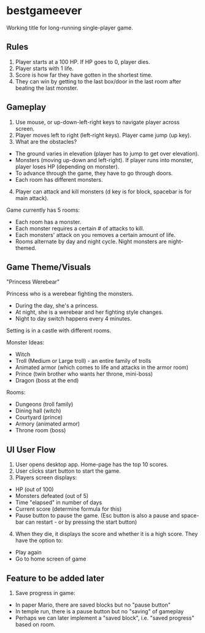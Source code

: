 # bestgameever
Working title for long-running single-player game.

## Rules

1. Player starts at a 100 HP. If HP goes to 0, player dies.
2. Player starts with 1 life.
3. Score is how far they have gotten in the shortest time.
4. They can win by getting to the last box/door in the last room after beating the last monster.

## Gameplay

1. Use mouse, or up-down-left-right keys to navigate player across screen.
2. Player moves left to right (left-right keys). Player came jump (up key).
3. What are the obstacles?
- The ground varies in elevation (player has to jump to get over elevation).   
- Monsters (moving up-down and left-right). If player runs into monster, player loses HP (depending on monster).
- To advance through the game, they have to go through doors.
- Each room has different monsters.
4. Player can attack and kill monsters (d key is for block, spacebar is for main attack).

Game currently has 5 rooms:
- Each room has a monster.
- Each monster requires a certain # of attacks to kill.
- Each monsters' attack on you removes a certain amount of life.
- Rooms alternate by day and night cycle. Night monsters are night-themed.

## Game Theme/Visuals

"Princess Werebear"

Princess who is a werebear fighting the monsters.
- During the day, she's a princess.
- At night, she is a werebear and her fighting style changes.
- Night to day switch happens every 4 minutes.

Setting is in a castle with different rooms.

Monster Ideas:
- Witch
- Troll (Medium or Large troll) - an entire family of trolls
- Animated armor (which comes to life and attacks in the armor room)
- Prince (twin brother who wants her throne, mini-boss)
- Dragon (boss at the end)

Rooms:
- Dungeons (troll family)
- Dining hall (witch)
- Courtyard (prince)
- Armory (animated armor)
- Throne room (boss)

## UI User Flow

1. User opens desktop app.
Home-page has the top 10 scores.
2. User clicks start button to start the game.
3. Players screen displays:
- HP (out of 100)
- Monsters defeated (out of 5)
- Time "elapsed" in number of days
- Current score (determine formula for this)
- Pause button to pause the game.
(Esc button is also a pause and space-bar can restart - or by pressing the start button)
4. When they die, it displays the score and whether it is a high score.
They have the option to:
- Play again
- Go to home screen of game

## Feature to be added later
1. Save progress in game:
- In paper Mario, there are saved blocks but no "pause button"
- In temple run, there is a pause button but no "saving" of gameplay
- Perhaps we can later implement a "saved block", i.e. "saved progress" based on room.
